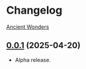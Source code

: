# Changelog

[Ancient Wonders](https://foundryvtt.com/packages/ancient-wonders)

## [0.0.1](https://github.com/jendave/ancient-wonders/commits/main) (2025-04-20)

* Alpha release.
